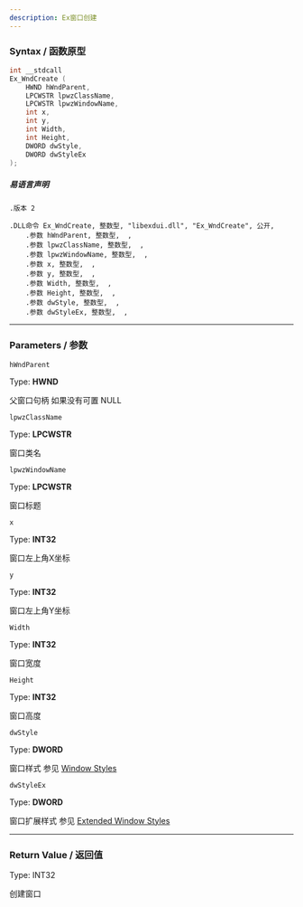 ```yaml
---
description: Ex窗口创建
---
```


### Syntax / 函数原型

```C++
int __stdcall 
Ex_WndCreate (
    HWND hWndParent,
    LPCWSTR lpwzClassName,
    LPCWSTR lpwzWindowName,
    int x,
    int y,
    int Width,
    int Height,
    DWORD dwStyle,
    DWORD dwStyleEx
);
```

##### 易语言声明

```Elang
.版本 2

.DLL命令 Ex_WndCreate, 整数型, "libexdui.dll", "Ex_WndCreate", 公开, 
    .参数 hWndParent, 整数型,  , 
    .参数 lpwzClassName, 整数型,  , 
    .参数 lpwzWindowName, 整数型,  , 
    .参数 x, 整数型,  , 
    .参数 y, 整数型,  , 
    .参数 Width, 整数型,  , 
    .参数 Height, 整数型,  , 
    .参数 dwStyle, 整数型,  , 
    .参数 dwStyleEx, 整数型,  , 
```

---

### Parameters / 参数

`hWndParent`

Type: **HWND**

父窗口句柄 如果没有可置 NULL

`lpwzClassName`

Type: **LPCWSTR**

窗口类名

`lpwzWindowName`

Type: **LPCWSTR**

窗口标题

`x`

Type: **INT32**

窗口左上角X坐标

`y`

Type: **INT32**

窗口左上角Y坐标

`Width`

Type: **INT32**

窗口宽度

`Height`

Type: **INT32**

窗口高度

`dwStyle`

Type: **DWORD**

窗口样式 参见  [Window Styles](https://docs.microsoft.com/en-us/windows/win32/winmsg/window-styles)

`dwStyleEx`

Type: **DWORD**

窗口扩展样式 参见  [Extended Window Styles](https://docs.microsoft.com/en-us/windows/win32/winmsg/extended-window-styles)

---

### Return Value / 返回值

Type: INT32

创建窗口